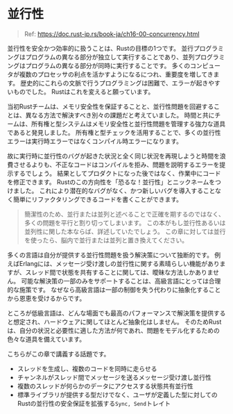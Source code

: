 # 並行性

> Ref: https://doc.rust-jp.rs/book-ja/ch16-00-concurrency.html

並行性を安全かつ効率的に扱うことは、Rustの目標の1つです。
並行プログラミングはプログラムの異なる部分が独立して実行することであり、並列プログラミングはプログラムの異なる部分が同時に実行することです。
多くのコンピュータが複数のプロセッサの利点を活かすようになるにつれ、重要度を増してきます。
歴史的にこれらの文脈で行うプログラミングは困難で、エラーが起きやすいものでした。
Rustはこれを変えると願っています。

当初Rustチームは、メモリ安全性を保証することと、並行性問題を回避することは、異なる方法で解決すべき別々の課題だと考えていました。
時間と共にチームは、所有権と型システムはメモリ安全性と並行性問題を管理する強力な道具であると発見しました。
所有権と型チェックを活用することで、多くの並行性エラーは実行時エラーではなくコンパイル時エラーになります。

故に実行時に並行性のバグが起きた状況と全く同じ状況を再現しようと時間を浪費させるよりも、不正なコードはコンパイルを拒み、問題を説明するエラーを提示するでしょう。
結果としてプロダクトになった後ではなく、作業中にコードを修正できます。
Rustのこの方向性を「恐るな！並行性」とニックネームをつけました。
これにより潜在的なバグがなく、かつ新しいバグを導入することなく簡単にリファクタリングできるコードを書くことができます。

> 簡潔性のため、並行または並列と述べることで正確を期するのではなく、多くの問題を平行と割り切ってしまいます。
> この本がもし並行性あるいは並列性に関した本ならば、詳述していたでしょう。
> この章に対しては並行を使ったら、脳内で並行または並列と置き換えてください。

多くの言語は自分が提供する並行性問題を扱う解決策について独断的です。
例えばErlangには、メッセージ受け渡しの並行性に関する素晴らしい機能がありますが、スレッド間で状態を共有することに関しては、曖昧な方法しかありません。
可能な解決策の一部のみをサポートすることは、高級言語にとっては合理的な施策です。
なぜなら高級言語は一部の制御を失う代わりに抽象化することから恩恵を受けるからです。

ところが低級言語は、どんな場面でも最高のパフォーマンスで解決策を提供すると想定され、ハードウェアに関してほとんど抽象化はしません。
そのためRustは、自分の状況と必要性に適した方法が何であれ、問題をモデル化するための色々な道具を備えています。

こちらがこの章で講義する話題です。

- スレッドを生成し、複数のコードを同時に走らせる
- チャンネルがスレッド間でメッセージを送るメッセージ受け渡し並行性
- 複数のスレッドが何らかのデータにアクセスする状態共有並行性
- 標準ライブラリが提供する型だけでなく、ユーザが定義した型に対してのRustの並行性の安全保証を拡張する`Sync, Send`トレイト
